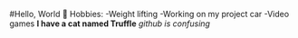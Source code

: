 #Hello, World 👋
Hobbies:
-Weight lifting
-Working on my project car
-Video games
**I have a cat named Truffle**
*github is confusing*
